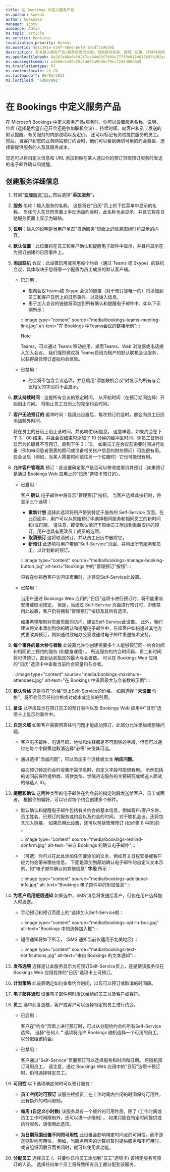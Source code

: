 ```yaml
---
title: 在 Bookings 中定义服务产品
ms.author: kwekua
author: kwekuako
manager: scotv
audience: Admin
ms.topic: article
ms.service: bookings
localization_priority: Normal
ms.assetid: 4a1c391e-524f-48e0-bef8-185df3a9634b
description: 有关输入服务产品/服务信息的说明，包括服务名称、说明、位置、持续时间和定价。 还可以标记有资格提供服务的员工。
ms.openlocfilehash: 8a287e08a64fd2f7ca94e83f7b99c277f9e0124673697b202eda9ad86b0ff9e4
ms.sourcegitcommit: a1b66e1e80c25d14d67a9b46c79ec7245d88e045
ms.translationtype: MT
ms.contentlocale: zh-CN
ms.lasthandoff: 08/05/2021
ms.locfileid: "53803991"
---
```

# <a name="define-your-service-offerings-in-bookings"></a>在 Bookings 中定义服务产品

在 Microsoft Bookings 中定义服务产品/服务时，你可以设置服务名称、说明、位置 (选择是希望自己开会还是参加联机会议) 、持续时间、向客户和员工发送的默认提醒、有关服务的内部说明以及定价。 还可以标记有资格提供服务的员工。 然后，当客户到您的业务网站预订约会时，他们可以看到确切可用的约会类型、选择要提供服务的人及其服务成本。

您还可以将自定义信息和 URL 添加到你在某人通过你的预订页面预订服务时发送的电子邮件确认和提醒。

## <a name="create-the-service-details"></a>创建服务详细信息

1. 转到"[管理服务"页，](https://outlook.office.com/bookings/services)然后选择"**添加服务"。**

2. **服务** 名称：输入服务的名称。 这是将在"日历"页上的下拉菜单中显示的名称。 当任何人在日历页面上手动添加约会时，此名称也会显示，并且它将在自助服务页面上显示为磁贴。

3. **说明**：输入的说明是当用户单击"自助服务"页面上的信息图标时将显示的内容。

4. **默认位置**：此位置将在员工和客户确认和提醒电子邮件中显示，并且将显示在为预订创建的日历事件上。

5. **添加联机** 会议：此设置启用或禁用每个约会（通过 Teams 或 Skype）的联机会议，具体取决于您将哪一个配置为员工成员的默认客户端。

    - 已启用：

        - 指向会议Teams或 Skype 会议的链接（对于预订是唯一的）将添加到员工和客户日历上的日历事件，以及拨入信息。
        - 用于加入会议的链接将添加到所有确认和提醒电子邮件中，如以下示例所示：

        :::image type="content" source="media/bookings-teams-meeting-link.jpg" alt-text="在 Bookings 中Teams会议的链接示例":::

        > [!NOTE]
        > Teams，可以通过 Teams 移动应用、桌面Teams、Web 浏览器或电话拨入加入会议。 我们强烈建议将 Teams启用为租户的默认联机会议服务，以获得最佳预订虚拟约会体验。

    - 已禁用：
        - 约会将不包含会议选项，并且启用"添加联机会议"时显示的所有与会议相关的字段将不会显示。

6. **默认持续时间**：这是所有会议的预定时间。 从开始时间（在预订期间选择）开始阻止时间。 将阻止员工日历上的完全约会时间。

7. **客户无法预订的** 缓冲时间：启用此设置后，每次预订约会时，都会向员工日历添加额外时间。

    将在员工的日历上阻止该时间，并影响忙/闲信息。 这意味着，如果约会在下午 3：00 结束，并且会议结束时添加了 10 分钟的缓冲区时间，则员工日历将显示为忙碌且不可预订，直到下午 3：10。 如果员工在会议前需要时间进行准备（例如审阅患者图表的顾问或准备相关帐户信息的财务顾问）可能很有用。 在会议后（例如，当某人需要时间前往另一个位置时）它也可能很有用。

8. **允许客户管理其** 预订：此设置确定客户是否可以修改或取消其预订（如果预订是通过 Bookings Web 应用上的"日历"选项卡预订的）。

    - 已启用：

        客户 **确认** 电子邮件中将显示"管理预订"按钮。 当客户选择此按钮时，将显示三个选项：
        - **重新计划** 选择此选项将用户带到特定于服务的 Self-Service 页面，在此页面中，用户可以从原始预订中选择相同服务和相同员工的新时间和/或日期。 请注意，即使默认情况下原始员工附加到重新安排的预订，用户也具有更改员工成员的选项。
        - **取消预订** 这将取消预订，并从员工日历中删除它。
        - **新预订** 此选项将用户带到"Self-Service"页面，并列出所有服务和员工，以计划新的预订。

        :::image type="content" source="media/bookings-manage-booking-button.jpg" alt-text="Bookings 中的&quot;管理预订&quot;按钮":::

        只有在你熟悉客户访问该页面时，才建议Self-Service此设置。

    - 已禁用：

        当用户通过 Bookings Web 应用的"日历"选项卡进行预订时，将不能重新安排或取消预定。 但是，当通过 Self-Service 页面进行预订时，即使禁用此设置，客户仍将拥有"管理预订"按钮及其所有选项。

        如果希望限制对页面页面的访问，建议Self-Service此设置。 此外，我们建议将文本添加到你的确认和提醒电子邮件中，告知客户如何通过其他方式更改其预订，例如通过致电办公室或通过电子邮件发送技术支持。

9. **每个事件的最大参与者数** 此设置允许你创建需要多个人能够预订同一约会时间和相同员工预约的服务 (如健身课程) 。 所选服务的约会时间段、员工和时间将可供预订，直到达到指定的最大与会者数。 可以在 Bookings Web 应用的"日历"选项卡中查看当前约会容量和与会者。

    :::image type="content" source="media/bookings-maximum-attendees.jpg" alt-text="在 Bookings 中设置最大与会者数的示例":::

10. **默认价格**  这是将在"价格"页上Self-Service的价格。 如果选择 **"未设置** 价格"，将不会显示任何价格或对成本或定价的引用。

11. **备注** 此字段显示在预订员工的预订事件以及 Bookings Web 应用中"日历"选项卡上显示的事件中。

12. **自定义域** 如果客户需要回答任何问题才能成功预订，此部分允许添加或删除问题。

    - 客户电子邮件、电话号码、地址和注释都是不可删除的字段，但您可以通过在每个字段旁边取消选择"必需"来使其可选。 

    - 通过选择"添加问题"，可以添加多个选择或文本 **响应问题**。

        每次预订特定约会时收集所需信息时，自定义字段可能很有用。 示例包括的访问前保险提供商、贷款类型、学院咨询服务的主要研究或候选人面试的候选人 ID。

13. **提醒和确认** 这两种类型的电子邮件在约会前的指定时段发送给客户、员工或两者。 根据你的偏好，可以针对每个约会创建多个邮件。

    - 默认确认和提醒电子邮件包括有关约会的基本信息，例如客户/客户名称、员工姓名、已预订的服务或约会以及约会的时间。 对于联机会议，还将包含加入链接。 如果启用此设置，还可以包括管理预订 (如步骤 8 中所述) 。

        :::image type="content" source="media/bookings-remind-confirm.jpg" alt-text="来自 Bookings 的确认电子邮件":::

    - （可选）你可以在此处添加任何要添加的文本，例如有关日程安排或客户应为约会带来哪些信息。 下面是添加到原始确认电子邮件的自定义文本示例，如"电子邮件确认的其他信息" **字段** 所示：

        :::image type="content" source="media/bookings-additional-info.jpg" alt-text="Bookings 电子邮件中的附加信息":::

14. **为客户启用短信通知** 如果选中，SMS 消息将发送给客户，但仅在用户选择加入时发送。

    - 手动预订和预订页面上的"选择加入Self-Service框：

        :::image type="content" source="media/bookings-opt-In-boc.jpg" alt-text="Bookings 中的选择加入框":::

    - 短信通知将如下所示， (SMS 通知当前仅适用于北美地区) ：

        :::image type="content" source="media/bookings-text-notifications.jpg" alt-text="来自 Bookings 的文本通知":::

15. **发布选项** 选择是让此服务显示为可预订Self-Service页上，还是使该服务仅在 Bookings Web 应用程序的"日历"选项卡上可预订。

16. **计划策略** 此设置确定如何查看约会时间，以及可以预订或取消的时间段。

17. **电子邮件通知** 设置电子邮件何时发送给组织员工以及客户或客户。

18. **员工** 选中此复选框，客户或客户可以选择特定的员工进行约会。

    - 已启用：

        客户在"约会"页面上进行预订时，可以从分配给约会的所有Self-Service选择。 选择"任何人 **"** 选项将允许 Bookings 随机选择一个可用的员工，以分配给该约会。

    - 已禁用：

        客户通过"Self-Service"页面预订可以选择服务和时间和日期。 将随机预订可用员工。 请注意，通过 Bookings Web 应用中的"日历"选项卡预订时，仍可选择特定员工。

19. **可用性** 以下选项确定何时可以预订服务：

    - **员工空闲时可预订** 该服务根据员工在工作时间内空闲的时间保持可用性，没有额外的时间限制。

    - **每周 (自定义小时数)** 该服务具有一个额外的可用性层，除了 (工作时间或员工工作时间限制外，还可以进一步限制) 。 如果只能在特定时间提供或执行服务，请使用此选项。

    - **为日期范围设置不同的可用性** 此设置会影响特定时间点的可用性，而不是定期影响可用性。 例如，当服务所需的计算机暂时提供服务和不可用时，或者组织因假日而关闭时，就可以使用此功能。

20. **分配员工** 选择员工 (，只要你已将员工添加到"员工"选项卡) 该特定服务可预订的人员。 选择任何单个员工将导致所有员工都分配到该服务。